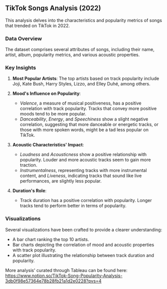 

## TikTok Songs Analysis (2022)

This analysis delves into the characteristics and popularity metrics of songs that trended on TikTok in 2022.

### Data Overview

The dataset comprises several attributes of songs, including their name, artist, album, popularity metrics, and various acoustic properties.

### Key Insights

1. **Most Popular Artists**: The top artists based on track popularity include Joji, Kate Bush, Harry Styles, Lizzo, and Elley Duhé, among others.

2. **Mood's Influence on Popularity**:
    - *Valence*, a measure of musical positiveness, has a positive correlation with track popularity. Tracks that convey more positive moods tend to be more popular.
    - *Danceability*, *Energy*, and *Speechiness* show a slight negative correlation, suggesting that more danceable or energetic tracks, or those with more spoken words, might be a tad less popular on TikTok.

3. **Acoustic Characteristics' Impact**:
    - *Loudness* and *Acousticness* show a positive relationship with popularity. Louder and more acoustic tracks seem to gain more traction.
    - *Instrumentalness*, representing tracks with more instrumental content, and *Liveness*, indicating tracks that sound like live performances, are slightly less popular.

4. **Duration's Role**:
    - Track duration has a positive correlation with popularity. Longer tracks tend to perform better in terms of popularity.

### Visualizations

Several visualizations have been crafted to provide a clearer understanding:
- A bar chart ranking the top 10 artists.
- Bar charts depicting the correlation of mood and acoustic properties with track popularity.
- A scatter plot illustrating the relationship between track duration and popularity.

More analysis' curated through Tableau can be found here: https://www.notion.so/TikTok-Song-Popularity-Analysis-3db0f98e57364e78b28fb21a1d2e0228?pvs=4
